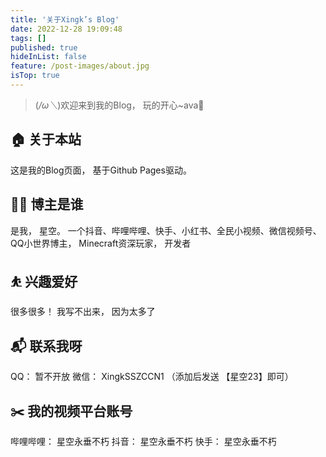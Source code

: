 ```yaml
---
title: '关于Xingk’s Blog'
date: 2022-12-28 19:09:48
tags: []
published: true
hideInList: false
feature: /post-images/about.jpg
isTop: true
---
```



> (*/ω＼*)欢迎来到我的Blog， 玩的开心~ava🤝

## 🏠 关于本站

这是我的Blog页面， 基于Github Pages驱动。

## 👨‍💻 博主是谁

是我， 星空。
一个抖音、哔哩哔哩、快手、小红书、全民小视频、微信视频号、QQ小世界博主， Minecraft资深玩家， 开发者

## ⛹ 兴趣爱好

很多很多！ 我写不出来， 因为太多了

## 📬 联系我呀

QQ： 暂不开放
微信： XingkSSZCCN1 （添加后发送 【星空23】即可） 

## ✂️ 我的视频平台账号

哔哩哔哩： 星空永垂不朽
抖音： 星空永垂不朽
快手： 星空永垂不朽
